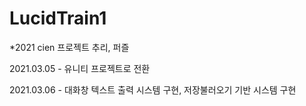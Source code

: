 # LucidTrain1
*2021 cien 프로젝트
추리, 퍼즐


2021.03.05 - 유니티 프로젝트로 전환

2021.03.06 - 대화창 텍스트 출력 시스템 구현, 저장불러오기 기반 시스템 구현
